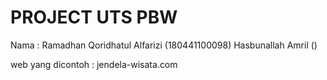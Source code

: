 # PROJECT UTS PBW
Nama : Ramadhan Qoridhatul Alfarizi (180441100098)
        Hasbunallah Amril ()

web yang dicontoh : jendela-wisata.com
